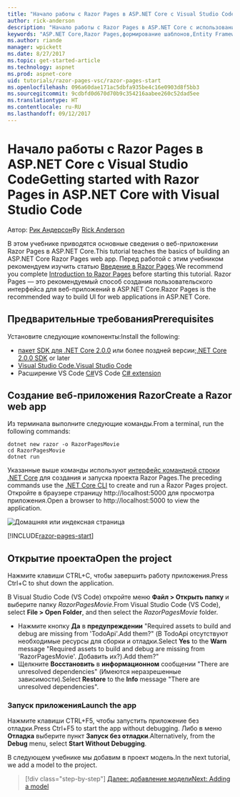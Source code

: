 ```yaml
---
title: "Начало работы с Razor Pages в ASP.NET Core с Visual Studio Code"
author: rick-anderson
description: "Начало работы с Razor Pages в ASP.NET Core с использованием Visual Studio Code"
keywords: "ASP.NET Core,Razor Pages,формирование шаблонов,Entity Framework Core,EF,EF Core,база данных,mac,macOS,Visual Studio Code,Code"
ms.author: riande
manager: wpickett
ms.date: 8/27/2017
ms.topic: get-started-article
ms.technology: aspnet
ms.prod: aspnet-core
uid: tutorials/razor-pages-vsc/razor-pages-start
ms.openlocfilehash: 096a60dae171ac5dbfa935be4c16e0903d8f5bb3
ms.sourcegitcommit: 9cdbfd0d670d70b9c354216aabee260c52dad5ee
ms.translationtype: HT
ms.contentlocale: ru-RU
ms.lasthandoff: 09/12/2017
---
```

# <a name="getting-started-with-razor-pages-in-aspnet-core-with-visual-studio-code"></a><span data-ttu-id="d95ee-104">Начало работы с Razor Pages в ASP.NET Core с Visual Studio Code</span><span class="sxs-lookup"><span data-stu-id="d95ee-104">Getting started with Razor Pages in ASP.NET Core with Visual Studio Code</span></span>

<span data-ttu-id="d95ee-105">Автор: [Рик Андерсон](https://twitter.com/RickAndMSFT)</span><span class="sxs-lookup"><span data-stu-id="d95ee-105">By [Rick Anderson](https://twitter.com/RickAndMSFT)</span></span>

<span data-ttu-id="d95ee-106">В этом учебнике приводятся основные сведения о веб-приложении Razor Pages в ASP.NET Core.</span><span class="sxs-lookup"><span data-stu-id="d95ee-106">This tutorial teaches the basics of building an ASP.NET Core Razor Pages web app.</span></span> <span data-ttu-id="d95ee-107">Перед работой с этим учебником рекомендуем изучить статью [Введение в Razor Pages](xref:mvc/razor-pages/index).</span><span class="sxs-lookup"><span data-stu-id="d95ee-107">We recommend you complete [Introduction to Razor Pages](xref:mvc/razor-pages/index) before starting this tutorial.</span></span> <span data-ttu-id="d95ee-108">Razor Pages — это рекомендуемый способ создания пользовательского интерфейса для веб-приложений в ASP.NET Core.</span><span class="sxs-lookup"><span data-stu-id="d95ee-108">Razor Pages is the recommended way to build UI for web applications in ASP.NET Core.</span></span>

## <a name="prerequisites"></a><span data-ttu-id="d95ee-109">Предварительные требования</span><span class="sxs-lookup"><span data-stu-id="d95ee-109">Prerequisites</span></span>

<span data-ttu-id="d95ee-110">Установите следующие компоненты:</span><span class="sxs-lookup"><span data-stu-id="d95ee-110">Install the following:</span></span>

* <span data-ttu-id="d95ee-111">[пакет SDK для .NET Core 2.0.0](https://www.microsoft.com/net/core) или более поздней версии;</span><span class="sxs-lookup"><span data-stu-id="d95ee-111">[.NET Core 2.0.0 SDK](https://www.microsoft.com/net/core) or later</span></span>
* [<span data-ttu-id="d95ee-112">Visual Studio Code.</span><span class="sxs-lookup"><span data-stu-id="d95ee-112">Visual Studio Code</span></span>](https://code.visualstudio.com)
* <span data-ttu-id="d95ee-113">Расширение VS Code [C#](https://marketplace.visualstudio.com/items?itemName=ms-vscode.csharp)</span><span class="sxs-lookup"><span data-stu-id="d95ee-113">VS Code [C# extension](https://marketplace.visualstudio.com/items?itemName=ms-vscode.csharp)</span></span> 

## <a name="create-a-razor-web-app"></a><span data-ttu-id="d95ee-114">Создание веб-приложения Razor</span><span class="sxs-lookup"><span data-stu-id="d95ee-114">Create a Razor web app</span></span>

<span data-ttu-id="d95ee-115">Из терминала выполните следующие команды.</span><span class="sxs-lookup"><span data-stu-id="d95ee-115">From a terminal, run the following commands:</span></span>

```console
dotnet new razor -o RazorPagesMovie
cd RazorPagesMovie
dotnet run
```

<span data-ttu-id="d95ee-116">Указанные выше команды используют [интерфейс командной строки .NET Core](https://docs.microsoft.com/dotnet/core/tools/dotnet) для создания и запуска проекта Razor Pages.</span><span class="sxs-lookup"><span data-stu-id="d95ee-116">The preceding commands use the [.NET Core CLI](https://docs.microsoft.com/dotnet/core/tools/dotnet) to create and run a Razor Pages project.</span></span> <span data-ttu-id="d95ee-117">Откройте в браузере страницу http://localhost:5000 для просмотра приложения.</span><span class="sxs-lookup"><span data-stu-id="d95ee-117">Open a browser to http://localhost:5000 to view the application.</span></span>

![Домашняя или индексная страница](../razor-pages/razor-pages-start/_static/home.png)

[!INCLUDE[razor-pages-start](../../includes/RP/razor-pages-start.md)]

## <a name="open-the-project"></a><span data-ttu-id="d95ee-119">Открытие проекта</span><span class="sxs-lookup"><span data-stu-id="d95ee-119">Open the project</span></span>

<span data-ttu-id="d95ee-120">Нажмите клавиши CTRL+C, чтобы завершить работу приложения.</span><span class="sxs-lookup"><span data-stu-id="d95ee-120">Press Ctrl+C to shut down the application.</span></span>

<span data-ttu-id="d95ee-121">В Visual Studio Code (VS Code) откройте меню **Файл > Открыть папку** и выберите папку *RazorPagesMovie*.</span><span class="sxs-lookup"><span data-stu-id="d95ee-121">From Visual Studio Code (VS Code), select **File > Open Folder**, and then select the *RazorPagesMovie* folder.</span></span>

- <span data-ttu-id="d95ee-122">Нажмите кнопку **Да** в **предупреждении** "Required assets to build and debug are missing from 'TodoApi'.Add them?" (В TodoApi отсутствуют необходимые ресурсы для сборки и отладки.</span><span class="sxs-lookup"><span data-stu-id="d95ee-122">Select **Yes** to the **Warn** message "Required assets to build and debug are missing from 'RazorPagesMovie'.</span></span> <span data-ttu-id="d95ee-123">Добавить их?).</span><span class="sxs-lookup"><span data-stu-id="d95ee-123">Add them?"</span></span>
- <span data-ttu-id="d95ee-124">Щелкните **Восстановить** в **информационном** сообщении "There are unresolved dependencies" (Имеются неразрешенные зависимости).</span><span class="sxs-lookup"><span data-stu-id="d95ee-124">Select **Restore** to the **Info** message "There are unresolved dependencies".</span></span>

### <a name="launch-the-app"></a><span data-ttu-id="d95ee-125">Запуск приложения</span><span class="sxs-lookup"><span data-stu-id="d95ee-125">Launch the app</span></span>

<span data-ttu-id="d95ee-126">Нажмите клавиши CTRL+F5, чтобы запустить приложение без отладки.</span><span class="sxs-lookup"><span data-stu-id="d95ee-126">Press Ctrl+F5 to start the app without debugging.</span></span> <span data-ttu-id="d95ee-127">Либо в меню **Отладка** выберите пункт **Запуск без отладки**.</span><span class="sxs-lookup"><span data-stu-id="d95ee-127">Alternatively, from the **Debug** menu, select **Start Without Debugging**.</span></span>

<span data-ttu-id="d95ee-128">В следующем учебнике мы добавим в проект модель.</span><span class="sxs-lookup"><span data-stu-id="d95ee-128">In the next tutorial, we add a model to the project.</span></span> 

>[!div class="step-by-step"]
[<span data-ttu-id="d95ee-129">Далее: добавление модели</span><span class="sxs-lookup"><span data-stu-id="d95ee-129">Next: Adding a model</span></span>](xref:tutorials/razor-pages-vsc/model)  
